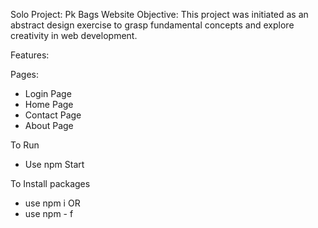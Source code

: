 Solo Project: Pk Bags Website
Objective:
This project was initiated as an abstract design exercise to grasp fundamental concepts and explore creativity in web development.

Features:

Pages:

- Login Page
- Home Page
- Contact Page
- About Page

To Run 
- Use npm Start

To Install packages 
- use npm i
  OR
- use npm - f
